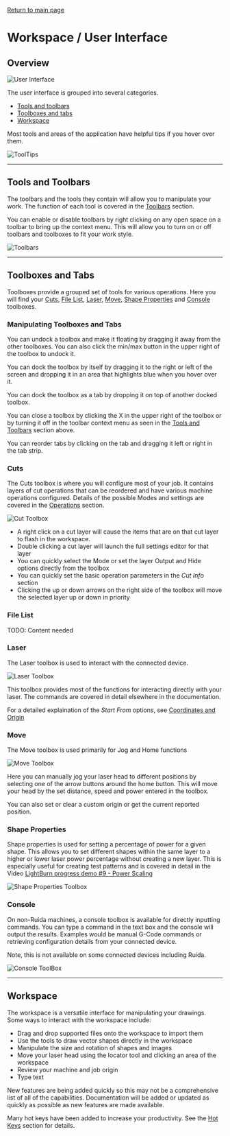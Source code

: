 [Return to main page](README.md)

# Workspace / User Interface

## Overview

![User Interface](/img/Desktop.png)

The user interface is grouped into several categories. 

* [Tools and toolbars](#toolbars)
* [Toolboxes and tabs](#toolboxes)
* [Workspace](#workspace)

Most tools and areas of the application have helpful tips if you hover over them. 

![ToolTips](/img/ToolTip.PNG)

<a name="toolbars"></a>

----

## Tools and Toolbars

The toolbars and the tools they contain will allow you to manipulate your work. The function of each tool is covered in the [Toolbars](Toolbars.md) section.

You can enable or disable toolbars by right clicking on any open space on a toolbar to bring up the context menu. This will allow you to turn on or off toolbars and toolboxes to fit your work style.

![Toolbars](/img/Toolbars.PNG)

<a name="toolboxes"></a>

----

## Toolboxes and Tabs

Toolboxes provide a grouped set of tools for various operations. Here you will find your [Cuts](#cuts), [File List](#filelist), [Laser](#laser), [Move](#move), [Shape Properties](#shapeproperties) and [Console](#console) toolboxes. 

### Manipulating Toolboxes and Tabs

You can undock a toolbox and make it floating by dragging it away from the other toolboxes. You can also click the min/max button in the upper right of the toolbox to undock it.

You can dock the toolbox by itself by dragging it to the right or left of the screen and dropping it in an area that highlights blue when you hover over it.

You can dock the toolbox as a tab by dropping it on top of another docked toolbox.

You can close a toolbox by clicking the X in the upper right of the toolbox or by turning it off in the toolbar context menu as seen in the [Tools and Toolbars](#toolbars) section above.

You can reorder tabs by clicking on the tab and dragging it left or right in the tab strip.

<a name="cuts"></a>
### Cuts

The Cuts toolbox is where you will configure most of your job. It contains layers of cut operations that can be reordered and have various machine operations configured.  Details of the possible Modes and settings are covered in the [Operations](Operations.md) section.

![Cut Toolbox](/img/CutsToolBox.PNG)

* A right click on a cut layer will cause the items that are on that cut layer to flash in the workspace. 
* Double clicking a cut layer will launch the full settings editor for that layer
* You can quickly select the Mode or set the layer Output and Hide options directly from the toolbox
* You can quickly set the basic operation parameters in the *Cut Info* section
* Clicking the up or down arrows on the right side of the toolbox will move the selected layer up or down in priority

<a name="filelist"></a>
### File List

TODO: Content needed

<a name="laser"></a>
### Laser

The Laser toolbox is used to interact with the connected device. 

![Laser Toolbox](/img/LaserToolBox.PNG)

This toolbox provides most of the functions for interacting directly with your laser. The commands are covered in detail elsewhere in the documentation. 

For a detailed explaination of the *Start From* options, see [Coordinates and Origin](CoordinatesOrigin.md)

<a name="move"></a>
### Move

The Move toolbox is used primarily for Jog and Home functions

![Move Toolbox](/img/MoveToolBox.PNG)

Here you can manually jog your laser head to different positions by selecting one of the arrow buttons around the home button. This will move your head by the set distance, speed and power entered in the toolbox. 

You can also set or clear a custom origin or get the current reported position.

<a name="shapeproperties"></a>
### Shape Properties

Shape properties is used for setting a percentage of power for a given shape. This allows you to set different shapes within the same layer to a higher or lower laser power percentage without creating a new layer. This is especially useful for creating test patterns and is covered in detail in the Video [LightBurn progress demo #9 - Power Scaling](https://www.youtube.com/watch?v=ZiUAOv4tAGY)

![Shape Properties Toolbox](/img/ShapePropertiesToolBox.PNG)

<a name="console"></a>
### Console

On non-Ruida machines, a console toolbox is available for directly inputting commands. You can type a command in the text box and the console will output the results. Examples would be manual G-Code commands or retrieving configuration details from your connected device. 

Note, this is not available on some connected devices including Ruida.

![Console ToolBox](/img/ConsoleToolBox.PNG)

<a name="workspace"></a>

-----

## Workspace

The workspace is a versatile interface for manipulating your drawings. Some ways to interact with the workspace include:

* Drag and drop supported files onto the workspace to import them
* Use the tools to draw vector shapes directly in the workspace
* Manipulate the size and rotation of shapes and images
* Move your laser head using the locator tool and clicking an area of the workspace
* Review your machine and job origin
* Type text

New features are being added quickly so this may not be a comprehensive list of all of the capabilities. Documentation will be added or updated as quickly as possible as new features are made available.

Many hot keys have been added to increase your productivity. See the [Hot Keys](HotKeys.md) section for details.
